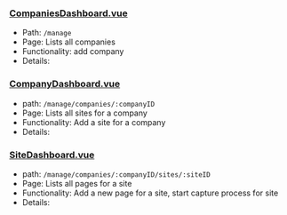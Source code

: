 ### [CompaniesDashboard.vue](CompaniesDashboard.vue)
- Path: `/manage`
- Page: Lists all companies
- Functionality: add company
- Details: 

### [CompanyDashboard.vue](CompanyDashboard.vue)
- path: `/manage/companies/:companyID`
- Page: Lists all sites for a company
- Functionality: Add a site for a company
- Details: 

### [SiteDashboard.vue](SiteDashboard.vue)
- path: `/manage/companies/:companyID/sites/:siteID`
- Page: Lists all pages for a site
- Functionality: Add a new page for a site, start capture process for site
- Details: